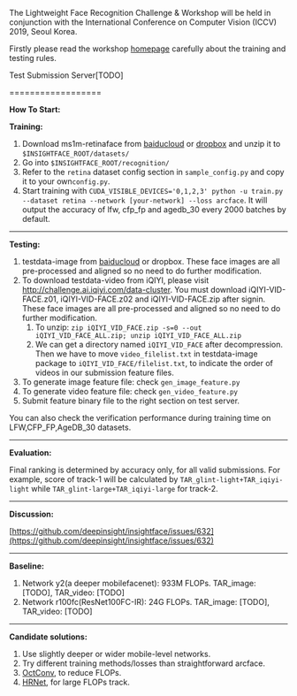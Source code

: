 

The Lightweight Face Recognition Challenge & Workshop will be held in conjunction with the International Conference on Computer Vision (ICCV) 2019, Seoul Korea. 



Firstly please read the workshop [homepage](https://ibug.doc.ic.ac.uk/resources/lightweight-face-recognition-challenge-workshop/) carefully about the training and testing rules.



Test Submission Server[TODO]

==================

**How To Start:**

**Training:**

1. Download ms1m-retinaface from [baiducloud](https://pan.baidu.com/s/1rQxJ3drqm_071vpxBtp98A) or [dropbox](https://www.dropbox.com/s/ev5ezzcz79p2hge/ms1m-retinaface-t1.zip?dl=0) and unzip it to `$INSIGHTFACE_ROOT/datasets/`
2. Go into `$INSIGHTFACE_ROOT/recognition/`
3. Refer to the `retina` dataset config section in `sample_config.py` and copy it to your own`config.py`.
4. Start training with `CUDA_VISIBLE_DEVICES='0,1,2,3' python -u train.py --dataset retina --network [your-network] --loss arcface`. It will output the accuracy of lfw, cfp_fp and agedb_30 every 2000 batches by default.

------------------

**Testing:**

1. testdata-image from [baiducloud](https://pan.baidu.com/s/1UKUYsRfVTSzj1tfU3BVFrw) or dropbox. These face images are all pre-processed and aligned so no need to do further modification.
2. To download testdata-video from iQIYI, please visit <http://challenge.ai.iqiyi.com/data-cluster>. You must download iQIYI-VID-FACE.z01, iQIYI-VID-FACE.z02 and iQIYI-VID-FACE.zip after signin. These face images are all pre-processed and aligned so no need to do further modification.
   1. To unzip: ``zip iQIYI_VID_FACE.zip -s=0 --out iQIYI_VID_FACE_ALL.zip; unzip iQIYI_VID_FACE_ALL.zip``
   2. We can get a directory named ``iQIYI_VID_FACE`` after decompression. Then we have to move ``video_filelist.txt`` in testdata-image package to ``iQIYI_VID_FACE/filelist.txt``, to indicate the order of videos in our submission feature files.
3. To generate image feature file: check ``gen_image_feature.py``
4. To generate video feature file: check ``gen_video_feature.py``
5. Submit feature binary file to the right section on test server.

You can also check the verification performance during training time on LFW,CFP_FP,AgeDB_30 datasets.

------------------

**Evaluation:**

Final ranking is determined by accuracy only, for all valid submissions. For example, score of track-1 will be calculated by ``TAR_glint-light+TAR_iqiyi-light`` while ``TAR_glint-large+TAR_iqiyi-large`` for track-2.

------------------

**Discussion:**

[https://github.com/deepinsight/insightface/issues/632](https://github.com/deepinsight/insightface/issues/632)

------------------

**Baseline:**

1. Network y2(a deeper mobilefacenet): 933M FLOPs. TAR_image: [TODO], TAR_video: [TODO]
2. Network r100fc(ResNet100FC-IR): 24G FLOPs. TAR_image: [TODO], TAR_video: [TODO]

------------------

**Candidate solutions:**

1. Use slightly deeper or wider mobile-level networks.
2. Try different training methods/losses than straightforward arcface.
3. [OctConv](https://arxiv.org/abs/1904.05049), to reduce FLOPs.
4. [HRNet](https://arxiv.org/abs/1904.04514), for large FLOPs track.
